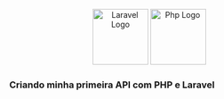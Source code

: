 <p align="center"><a href="https://laravel.com" target="_blank"><img src="https://raw.githubusercontent.com/laravel/art/master/logo-lockup/5%20SVG/2%20CMYK/1%20Full%20Color/laravel-logolockup-cmyk-red.svg" width="100" alt="Laravel Logo"></a>
<a href="https://php.net" target="_blank"><img src="https://www.php.net/images/logos/php-logo-white.svg" width="100" alt="Php Logo"></a></p>

### Criando minha primeira API com PHP e Laravel

